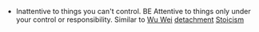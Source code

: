 - Inattentive to things you can't control. BE Attentive to things only under your control or responsibility. Similar to [Wu Wei]() [detachment]() [Stoicism]()
